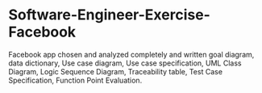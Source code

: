 # Software-Engineer-Exercise-Facebook
Facebook app chosen and analyzed completely and written goal diagram, data dictionary, Use case diagram, Use case specification, UML Class Diagram, Logic Sequence Diagram, Traceability table, Test Case Specification, Function Point Evaluation.
